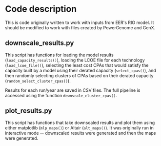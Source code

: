 # Code description

This is code originally written to work with inputs from EER's RIO model. It should be modified to work with files created by PowerGenome and GenX.

## downscale_results.py

This script has functions for loading the model results (`load_capacity_results()`), loading the LCOE file for each technology (`load_lcoe_file()`), selecting the least cost CPAs that would satisfy the capacity built by a model using their derated capacity (`select_cpas()`), and then randomly selecting clusters of CPAs based on their derated capacity (`random_select_cluster_cpas()`).

Results for each run/year are saved in CSV files. The full pipeline is accessed using the function `downscale_cluster_cpas()`.

## plot_results.py

This script has functions that take downscaled results and plot them using either matplotlib (`mlp_maps()`) or Altair (`alt_maps()`). It was originally run in interactive mode -- downscaled results were generated and then the maps were generated.

